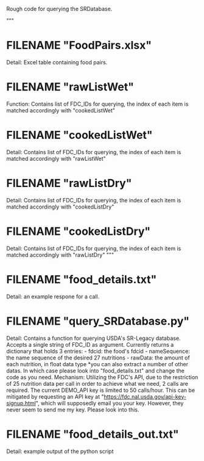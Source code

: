 Rough code for querying the SRDatabase.

"""
# FILENAME "FoodPairs.xlsx" 
Detail: Excel table containing food pairs.
# FILENAME "rawListWet"
Function: Contains list of FDC_IDs for querying, the index of each item is matched accordingly with "cookedListWet"
# FILENAME "cookedListWet"
Detail: Contains list of FDC_IDs for querying, the index of each item is matched accordingly with "rawListWet"
# FILENAME "rawListDry"
Detail: Contains list of FDC_IDs for querying, the index of each item is matched accordingly with "cookedListDry"
# FILENAME "cookedListDry"
Detail: Contains list of FDC_IDs for querying, the index of each item is matched accordingly with "rawListDry"
"""
# FILENAME "food_details.txt"
Detail: an example respone for a call.
# FILENAME "query_SRDatabase.py"
Detail: Contains a function for querying USDA's SR-Legacy database. Accepts a single string of FDC_ID as argument. Currently returns a dictionary that holds 3 entries:
    - fdcid: the food's fdcid
    - nameSequence: the name sequence of the desired 27 nutritions
    - rawData: the amount of each nutrition, in float data type
*you can also extract a number of other datas. In which case please look into "food_details.txt" and change the code as you need.
Mechanism: Utilizing the FDC's API, due to the restriction of 25 nutrition data per call in order to achieve what we need, 2 calls are required. The current DEMO_API key is limited to 50 calls/hour. This can be mitigated by requesting an API key at "https://fdc.nal.usda.gov/api-key-signup.html", which will supposedly email you your key. However, they never seem to send me my key. Please look into this.
# FILENAME "food_details_out.txt"
Detail: example output of the python script



